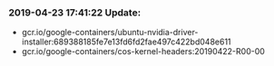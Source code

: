 ### 2019-04-23 17:41:22 Update:

- gcr.io/google-containers/ubuntu-nvidia-driver-installer:689388185fe7e13fd6fd2fae497c422bd048e611
- gcr.io/google-containers/cos-kernel-headers:20190422-R00-00
